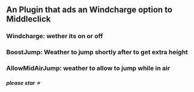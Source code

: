 ## An Plugin that ads an Windcharge option to Middleclick
### Windcharge: wether its on or off
### BoostJump: Weather to jump shortly after to get extra height
### AllowMidAirJump: weather to allow to jump while in air
##### please star ⭐
